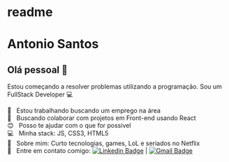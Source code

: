 # readme
        

# Antonio Santos

## Olá pessoal 👋
Estou começando a resolver problemas utilizando a programação.
Sou um FullStack Developer :computer:

 :rocket:  &nbsp; Estou trabalhando buscando um emprego na área 
 <br/> :purple_heart: &nbsp; Buscando colaborar com projetos em Front-end usando React
 <br/> :blush: &nbsp; Posso te ajudar com o que for possivel
 <br/> :computer: &nbsp; Minha stack: JS, CSS3, HTML5
 <br/> 💬  &nbsp; Sobre mim: Curto tecnologias, games, LoL e seriados no Netflix
 <br/> :email: &nbsp; Entre em contato comigo: [![Linkedin Badge](https://img.shields.io/badge/-AntonioSantos-blue?style=flat-square&logo=Linkedin&logoColor=white&link=https://www.linkedin.com/in/antonio-carlos-oliveira-santos-26500636/)](https://www.linkedin.com/in/antonio-carlos-oliveira-santos-26500636/) 
| 
[![Gmail Badge](https://img.shields.io/badge/-tonny_oliveira10@hotmail.com-c14438?style=flat-square&logo=Gmail&logoColor=white&link=mailto:tonny_oliveira10@hotmail.com)](mailto:tonny_oliveira10@hotmail.com)

